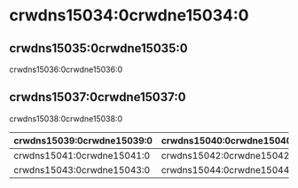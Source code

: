 # crwdns15034:0crwdne15034:0

## crwdns15035:0crwdne15035:0

crwdns15036:0crwdne15036:0

## crwdns15037:0crwdne15037:0

crwdns15038:0crwdne15038:0

| crwdns15039:0crwdne15039:0 | crwdns15040:0crwdne15040:0 |
| -------------------------- | -------------------------- |
| crwdns15041:0crwdne15041:0 | crwdns15042:0crwdne15042:0 |
| crwdns15043:0crwdne15043:0 | crwdns15044:0crwdne15044:0 |